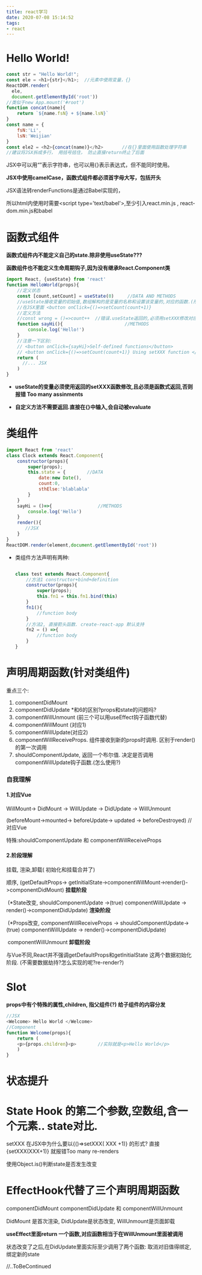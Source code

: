 ```yaml
---
title: react学习
date: 2020-07-08 15:14:52
tags: 
- react
---
```


# Hello World!

```js
const str = "Hello World!";
const ele = <h1>{str}</h1>;  //元素中使用变量，{}
ReactDOM.render(
  ele,            
  document.getElementById('root'))
//类似于new App.mount('#root')
function concat(name){
    return `${name.fsN} + ${name.lsN}`
}
const name = {
    fsN:'Li',
    lsN:'Weijian'
}
const ele2 = <h2>{concat(name)}</h2>       //在{}里面使用函数处理字符串
//建议将JSX拆成多行， 用括号括住， 防止直接return终止了后面
```

JSX中可以用“”表示字符串，也可以用{}表示表达式，但不能同时使用。

**JSX中使用camelCase，函数式组件都必须首字母大写，包括开头**

JSX语法转renderFunctions是通过Babel实现的，

所以html内使用时需要\<script type='text/babel'\>,至少引入react.min.js , react-dom.min.js和babel

# 函数式组件

**函数式组件内不能定义自己的state.除非使用useState???**

**函数组件也不能定义生命周期钩子,因为没有继承React.Component类**

```js
import React, {useState} from 'react'
function HelloWorld(props){
    //定义状态
    const [count,setCount] = useState(0)     //DATA AND METHODS
    //useState接收变量的初始值,数组解构的是变量的名称和设置该变量的,对应的函数.(所以最后有命名规范)
    //在JSX里面 <button onClick={()=>setCount(count+1)}  
    //定义方法 
    //const wrong = ()=>count++  //错误.useState返回的,必须用setXXX修改对应值
    function sayHi(){                       //METHODS
        console.log('Hello!')
    }
    //注意一下区别:
    // <button onClick={sayHi}>Self-defined functions</button>
    // <button onClick={()=>setCount(count+1)} Using setXXX function </button> 
    return (
      //... JSX
    )
}
```

* **useState的变量必须使用返回的setXXX函数修改,且必须是函数式返回,否则报错 Too many assinments**

* **自定义方法不需要返回.直接在{}中输入,会自动被evaluate**

# 类组件

```js
import React from 'react'
class Clock extends React.Component{
    constructor(props){
        super(props);
        this.state = {        //DATA
            date:new Date(),
            count:0,
            sthElse:'blablabla'
        }
    }
    sayHi = ()=>{                 //METHODS
        console.log('Hello')
    }
    render(){
       //JSX
    }
}
ReactDOM.render(element,document.getElementById('root'))
```

* 类组件方法声明有两种:

  ```js
  
  class test extends React.Component{
      //方法1 constructor+bind+definition
      constructor(props){
          super(props);
          this.fn1 = this.fn1.bind(this)
      }
      fn1(){
          //function body
      }
      //方法2, 直接箭头函数. create-react-app 默认支持
      fn2 = () =>{
          //function body
      }
  }
  ```

  

# 声明周期函数(针对类组件)

重点三个:

1. componentDidMount
2. componentDidUpdate    *和6的区别?props和state的问题吗?
3. componentWillUnmount     (前三个可以用useEffect钩子函数代替)
4. componentWillMount (对应1)
5. componentWillUpdate(对应2)
6. componentWillReceiveProps.   组件接收到新的props时调用. 区别于render()的第一次调用
7. shouldComponentUpdate, 返回一个布尔值. 决定是否调用componentWillUpdate钩子函数.(怎么使用?)

### 自我理解

#### 1.对应Vue

WillMount-> DidMount -> WillUpdate -> DidUpdate -> WillUnmount

(beforeMount->mounted-> beforeUpdate-> updated -> beforeDestroyed) //对应Vue

特殊:shouldComponentUpdate 和 componentWillReceiveProps

#### 2.阶段理解

挂载, 渲染,卸载( 初始化和挂载合并了)

顺序, (getDefaultProps-> getInitialState->componentWillMount->render()->componentDidMount)  **挂载阶段**

​         (*State改变, shouldComponentUpdate ->(true) componentWillUpdate -> render()->componentDidUpdate)  **渲染阶段**

​         (*Props改变, componentWillReceiveProps -> shouldComponentUpdate-> (true) componentWillUpdate -> render()->componentDidUpdate)

​         componentWillUnmount        **卸载阶段**

与Vue不同,React并不强调getDefaultProps和getInitialState 这两个数据初始化阶段. (不需要数据劫持?怎么实现的呢?re-render?)

# Slot

**props中有个特殊的属性,children, 指父组件(?) 给子组件的内容分发**

```js
//JSX
<Welcome> Hello World </Welcome>
//Component
function Welcome(props){
    return (
    <p>{props.children}<p>        //实际就是<p>Hello World</p>
    )
}
```

# 状态提升

# State Hook 的第二个参数,空数组,含一个元素.. state对比.

setXXX 在JSX中为什么要以{()=>setXXX( XXX +1)} 的形式? 直接{setXXX(XXX+1)} 就报错Too many re-renders

使用Object.is()判断state是否发生改变

# EffectHook代替了三个声明周期函数

componentDidMount  componentDidUpdate 和 componentWillUnmount

DidMount 是首次渲染, DidUpdate是状态改变, WillUnmount是页面卸载

**useEffect里面return 一个函数,对应函数相当于在WillUnmount里面被调用**

状态改变了之后,在DidUpdate里面实际至少调用了两个函数: 取消对旧值得绑定, 绑定新的state

//..ToBeContinued